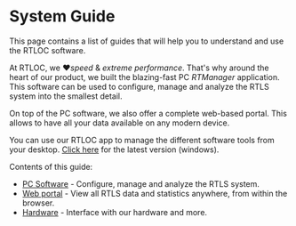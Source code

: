# System Guide
This page contains a list of guides that will help you to understand and use the RTLOC software.

At RTLOC, we :heart:_speed_ & _extreme performance_. That's why around the heart of our product, we built the blazing-fast PC *RTManager* application.
This software can be used to configure, manage and analyze the RTLS system into the smallest detail.

On top of the PC software, we also offer a complete web-based portal. This allows to have all your data available on any modern device.

You can use our RTLOC app to manage the different software tools from your desktop. <a href="https://cloud.rtloc.com/download">Click here</a> for the latest version (windows).

Contents of this guide:

* [PC Software](/desktop/) - Configure, manage and analyze the RTLS system.
* [Web portal](/web/) - View all RTLS data and statistics anywhere, from within the browser.
* [Hardware](/hardware/) - Interface with our hardware and more.


<!-- > :hammer: Work in progress! Elaborate documentation **COMING SOON** -->